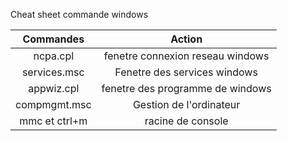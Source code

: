 Cheat sheet commande windows


|Commandes|Action|
|:-:|:-:|
|ncpa.cpl|fenetre connexion reseau windows|
|services.msc|Fenetre des services windows|
|appwiz.cpl|fenetre des programme de windows|
|compmgmt.msc|Gestion de l'ordinateur|
|mmc et ctrl+m|racine de console|
